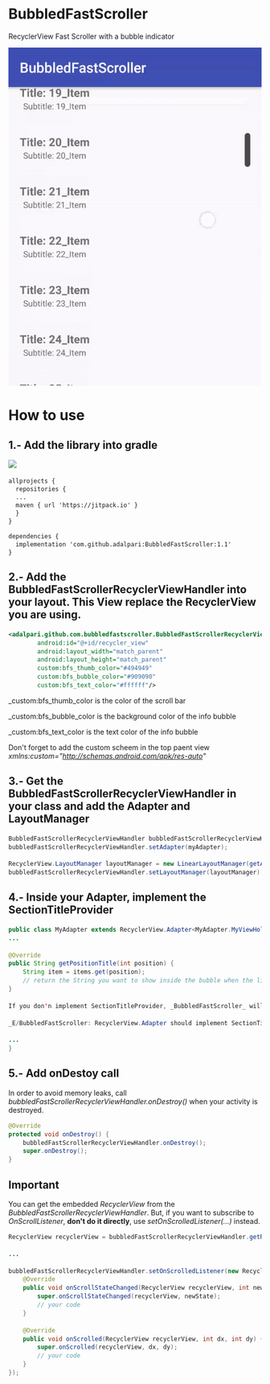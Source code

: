 # BubbledFastScroller

RecyclerView Fast Scroller with a bubble indicator

![demo gif](https://raw.githubusercontent.com/adalpari/BubbledFastScroller/master/media/demo.gif)

# How to use

## 1.- Add the library into gradle

[![](https://jitpack.io/v/adalpari/BubbledFastScroller.svg)](https://jitpack.io/#adalpari/BubbledFastScroller)


```
allprojects {
  repositories {
  ...
  maven { url 'https://jitpack.io' }
  }
}
```

```
dependencies {
  implementation 'com.github.adalpari:BubbledFastScroller:1.1'
}
```

## 2.- Add the BubbledFastScrollerRecyclerViewHandler into your layout. This View replace the RecyclerView you are using.

```xml
<adalpari.github.com.bubbledfastscroller.BubbledFastScrollerRecyclerViewHandler
        android:id="@+id/recycler_view"
        android:layout_width="match_parent"
        android:layout_height="match_parent"
        custom:bfs_thumb_color="#494949"
        custom:bfs_bubble_color="#909090"
        custom:bfs_text_color="#ffffff"/>
```

_custom:bfs_thumb_color is the color of the scroll bar

_custom:bfs_bubble_color is the background color of the info bubble

_custom:bfs_text_color is the text color of the info bubble

Don't forget to add the custom scheem in the top paent view _xmlns:custom="http://schemas.android.com/apk/res-auto"_

## 3.- Get the BubbledFastScrollerRecyclerViewHandler in your class and add the Adapter and LayoutManager

```java
BubbledFastScrollerRecyclerViewHandler bubbledFastScrollerRecyclerViewHandler = findViewById(R.id.recycler_view);
bubbledFastScrollerRecyclerViewHandler.setAdapter(myAdapter);

RecyclerView.LayoutManager layoutManager = new LinearLayoutManager(getApplicationContext());
bubbledFastScrollerRecyclerViewHandler.setLayoutManager(layoutManager);
```

## 4.- Inside your Adapter, implement the SectionTitleProvider

```java
public class MyAdapter extends RecyclerView.Adapter<MyAdapter.MyViewHolder> implements SectionTitleProvider {
...

@Override
public String getPositionTitle(int position) {
    String item = items.get(position);
    // return the String you want to show inside the bubble when the list reach the position
}

If you don'n implement SectionTitleProvider, _BubbledFastScroller_ will work without show any bubble at all. An error message in logcal will be shown: 

_E/BubbledFastScroller: RecyclerView.Adapter should implement SectionTitleProvider in order to show section bubble_

...
}
```

## 5.- Add onDestoy call

In order to avoid memory leaks, call _bubbledFastScrollerRecyclerViewHandler.onDestroy()_ when your activity is destroyed.

```java
@Override
protected void onDestroy() {
    bubbledFastScrollerRecyclerViewHandler.onDestroy();
    super.onDestroy();
}
```

## Important
You can get the embedded _RecyclerView_ from the _BubbledFastScrollerRecyclerViewHandler_. But, if you want to subscribe to _OnScrollListener_, __don't do it directly__, use _setOnScrolledListener(...)_ instead.

```java
RecyclerView recyclerView = bubbledFastScrollerRecyclerViewHandler.getRecyclerView();

...

bubbledFastScrollerRecyclerViewHandler.setOnScrolledListener(new RecyclerView.OnScrollListener() {
    @Override
    public void onScrollStateChanged(RecyclerView recyclerView, int newState) {
        super.onScrollStateChanged(recyclerView, newState);
        // your code
    }

    @Override
    public void onScrolled(RecyclerView recyclerView, int dx, int dy) {
        super.onScrolled(recyclerView, dx, dy);
        // your code
    }
});
```

